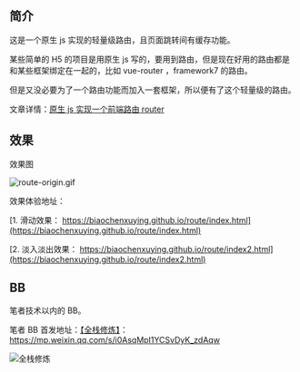 
## 简介

这是一个原生 js 实现的轻量级路由，且页面跳转间有缓存功能。

某些简单的 H5 的项目是用原生 js 写的，要用到路由，但是现在好用的路由都是和某些框架绑定在一起的，比如 vue-router ，framework7 的路由。

但是又没必要为了一个路由功能而加入一套框架，所以便有了这个轻量级的路由。

文章详情：[原生 js 实现一个前端路由 router](https://juejin.im/post/5c5014ef51882525aa50a25b)

## 效果

效果图

![route-origin.gif](https://upload-images.jianshu.io/upload_images/12890819-bcd752c4d96446db.gif?imageMogr2/auto-orient/strip)

效果体验地址：

[1. 滑动效果： https://biaochenxuying.github.io/route/index.html](https://biaochenxuying.github.io/route/index.html)

[2. 淡入淡出效果： https://biaochenxuying.github.io/route/index2.html](https://biaochenxuying.github.io/route/index2.html)



## BB

笔者技术以内的 BB。

笔者 BB 首发地址：[【全栈修炼】](https://mp.weixin.qq.com/s/i0AsqMpI1YCSvDyK_zdAqw)：https://mp.weixin.qq.com/s/i0AsqMpI1YCSvDyK_zdAqw

![全栈修炼](https://upload-images.jianshu.io/upload_images/12890819-9399d149e09f638e.png?imageMogr2/auto-orient/strip%7CimageView2/2/w/1240)